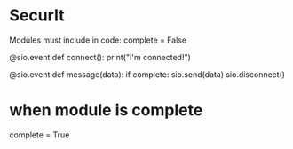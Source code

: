 # SecurIt

Modules must include in code:
complete = False


@sio.event
def connect():
    print("I'm connected!")

@sio.event
def message(data): 
    if complete:
    	sio.send(data)
    	sio.disconnect()

# when module is complete
complete = True